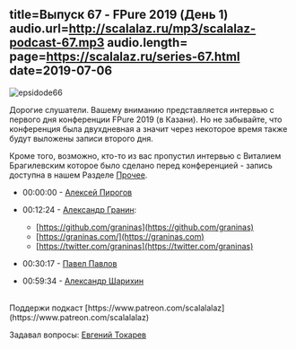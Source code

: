 title=Выпуск 67 - FPure 2019 (День 1)
audio.url=http://scalalaz.ru/mp3/scalalaz-podcast-67.mp3
audio.length=
page=https://scalalaz.ru/series-67.html
date=2019-07-06
----
![epsidode66](img/ep-fpure-d1.jpg)


Дорогие слушатели.
Вашему вниманию представляется интервью с первого дня конференции
FPure 2019 (в Казани).
Но не забывайте, что конференция была двухдневная а значит через некоторое время
также будут выложены записи второго дня.

Кроме того, возможно, кто-то из вас пропустил интервью с Виталием Брагилевским
которое было сделано перед конференцией - запись доступна в нашем
Разделе [Прочее](https://scalalaz.ru/special-page-01.html).

* 00:00:00 - [Алексей Пирогов](https://twitter.com/alex_pir)

* 00:12:24 - [Александр Гранин](https://twitter.com/graninas):

    * [https://github.com/graninas](https://github.com/graninas)
    * [https://graninas.com/](https://graninas.com)
    * [https://twitter.com/graninas](https://twitter.com/graninas)

* 00:30:17 - [Павел Павлов](https://twitter.com/noinline)

* 00:59:34 - [Александр Шарихин](https://twitter.com/nihirash)


<br/>
Поддержи подкаст [https://www.patreon.com/scalalalaz](https://www.patreon.com/scalalalaz)
<br/>


Задавал вопросы:
[Евгений Токарев](https://twitter.com/strobegen)
